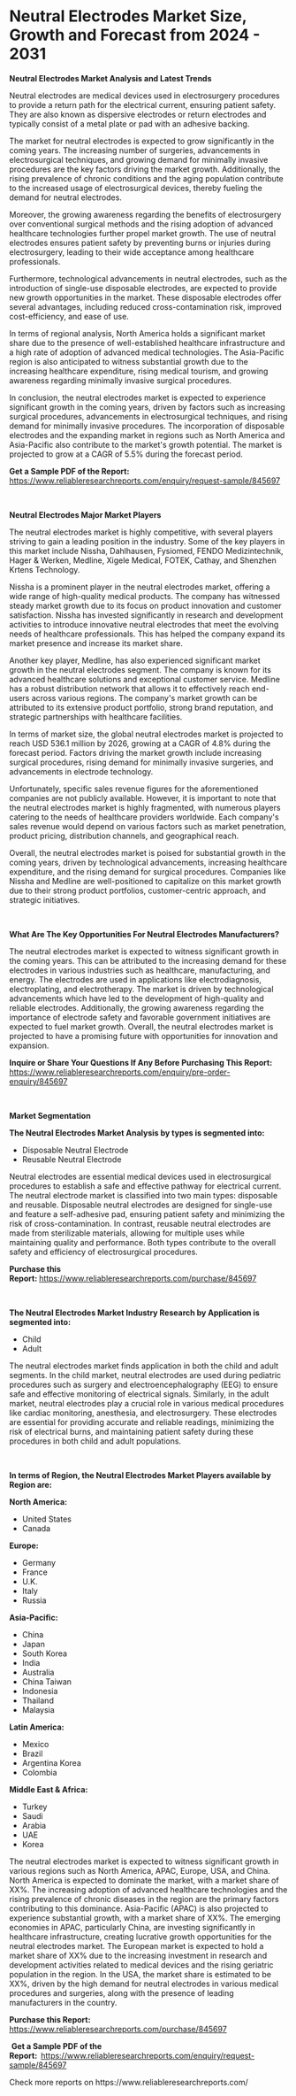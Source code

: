 <p><h1>Neutral Electrodes Market Size, Growth and Forecast from 2024 - 2031</h1></p><p><strong>Neutral Electrodes Market Analysis and Latest Trends</strong></p>
<p><p>Neutral electrodes are medical devices used in electrosurgery procedures to provide a return path for the electrical current, ensuring patient safety. They are also known as dispersive electrodes or return electrodes and typically consist of a metal plate or pad with an adhesive backing.</p><p>The market for neutral electrodes is expected to grow significantly in the coming years. The increasing number of surgeries, advancements in electrosurgical techniques, and growing demand for minimally invasive procedures are the key factors driving the market growth. Additionally, the rising prevalence of chronic conditions and the aging population contribute to the increased usage of electrosurgical devices, thereby fueling the demand for neutral electrodes.</p><p>Moreover, the growing awareness regarding the benefits of electrosurgery over conventional surgical methods and the rising adoption of advanced healthcare technologies further propel market growth. The use of neutral electrodes ensures patient safety by preventing burns or injuries during electrosurgery, leading to their wide acceptance among healthcare professionals.</p><p>Furthermore, technological advancements in neutral electrodes, such as the introduction of single-use disposable electrodes, are expected to provide new growth opportunities in the market. These disposable electrodes offer several advantages, including reduced cross-contamination risk, improved cost-efficiency, and ease of use.</p><p>In terms of regional analysis, North America holds a significant market share due to the presence of well-established healthcare infrastructure and a high rate of adoption of advanced medical technologies. The Asia-Pacific region is also anticipated to witness substantial growth due to the increasing healthcare expenditure, rising medical tourism, and growing awareness regarding minimally invasive surgical procedures.</p><p>In conclusion, the neutral electrodes market is expected to experience significant growth in the coming years, driven by factors such as increasing surgical procedures, advancements in electrosurgical techniques, and rising demand for minimally invasive procedures. The incorporation of disposable electrodes and the expanding market in regions such as North America and Asia-Pacific also contribute to the market's growth potential. The market is projected to grow at a CAGR of 5.5% during the forecast period.</p></p>
<p><strong>Get a Sample PDF of the Report:&nbsp;</strong> <a href="https://www.reliableresearchreports.com/enquiry/request-sample/845697">https://www.reliableresearchreports.com/enquiry/request-sample/845697</a></p>
<p>&nbsp;</p>
<p><strong>Neutral Electrodes Major Market Players</strong></p>
<p><p>The neutral electrodes market is highly competitive, with several players striving to gain a leading position in the industry. Some of the key players in this market include Nissha, Dahlhausen, Fysiomed, FENDO Medizintechnik, Hager & Werken, Medline, Xigele Medical, FOTEK, Cathay, and Shenzhen Krtens Technology.</p><p>Nissha is a prominent player in the neutral electrodes market, offering a wide range of high-quality medical products. The company has witnessed steady market growth due to its focus on product innovation and customer satisfaction. Nissha has invested significantly in research and development activities to introduce innovative neutral electrodes that meet the evolving needs of healthcare professionals. This has helped the company expand its market presence and increase its market share.</p><p>Another key player, Medline, has also experienced significant market growth in the neutral electrodes segment. The company is known for its advanced healthcare solutions and exceptional customer service. Medline has a robust distribution network that allows it to effectively reach end-users across various regions. The company's market growth can be attributed to its extensive product portfolio, strong brand reputation, and strategic partnerships with healthcare facilities.</p><p>In terms of market size, the global neutral electrodes market is projected to reach USD 536.1 million by 2026, growing at a CAGR of 4.8% during the forecast period. Factors driving the market growth include increasing surgical procedures, rising demand for minimally invasive surgeries, and advancements in electrode technology.</p><p>Unfortunately, specific sales revenue figures for the aforementioned companies are not publicly available. However, it is important to note that the neutral electrodes market is highly fragmented, with numerous players catering to the needs of healthcare providers worldwide. Each company's sales revenue would depend on various factors such as market penetration, product pricing, distribution channels, and geographical reach.</p><p>Overall, the neutral electrodes market is poised for substantial growth in the coming years, driven by technological advancements, increasing healthcare expenditure, and the rising demand for surgical procedures. Companies like Nissha and Medline are well-positioned to capitalize on this market growth due to their strong product portfolios, customer-centric approach, and strategic initiatives.</p></p>
<p>&nbsp;</p>
<p><strong>What Are The Key Opportunities For Neutral Electrodes Manufacturers?</strong></p>
<p><p>The neutral electrodes market is expected to witness significant growth in the coming years. This can be attributed to the increasing demand for these electrodes in various industries such as healthcare, manufacturing, and energy. The electrodes are used in applications like electrodiagnosis, electroplating, and electrotherapy. The market is driven by technological advancements which have led to the development of high-quality and reliable electrodes. Additionally, the growing awareness regarding the importance of electrode safety and favorable government initiatives are expected to fuel market growth. Overall, the neutral electrodes market is projected to have a promising future with opportunities for innovation and expansion.</p></p>
<p><strong>Inquire or Share Your Questions If Any Before Purchasing This Report:</strong> <a href="https://www.reliableresearchreports.com/enquiry/pre-order-enquiry/845697">https://www.reliableresearchreports.com/enquiry/pre-order-enquiry/845697</a></p>
<p>&nbsp;</p>
<p><strong>Market Segmentation</strong></p>
<p><strong>The Neutral Electrodes Market Analysis by types is segmented into:</strong></p>
<p><ul><li>Disposable Neutral Electrode</li><li>Reusable Neutral Electrode</li></ul></p>
<p><p>Neutral electrodes are essential medical devices used in electrosurgical procedures to establish a safe and effective pathway for electrical current. The neutral electrode market is classified into two main types: disposable and reusable. Disposable neutral electrodes are designed for single-use and feature a self-adhesive pad, ensuring patient safety and minimizing the risk of cross-contamination. In contrast, reusable neutral electrodes are made from sterilizable materials, allowing for multiple uses while maintaining quality and performance. Both types contribute to the overall safety and efficiency of electrosurgical procedures.</p></p>
<p><strong>Purchase this Report:&nbsp;</strong><a href="https://www.reliableresearchreports.com/purchase/845697">https://www.reliableresearchreports.com/purchase/845697</a></p>
<p>&nbsp;</p>
<p><strong>The Neutral Electrodes Market Industry Research by Application is segmented into:</strong></p>
<p><ul><li>Child</li><li>Adult</li></ul></p>
<p><p>The neutral electrodes market finds application in both the child and adult segments. In the child market, neutral electrodes are used during pediatric procedures such as surgery and electroencephalography (EEG) to ensure safe and effective monitoring of electrical signals. Similarly, in the adult market, neutral electrodes play a crucial role in various medical procedures like cardiac monitoring, anesthesia, and electrosurgery. These electrodes are essential for providing accurate and reliable readings, minimizing the risk of electrical burns, and maintaining patient safety during these procedures in both child and adult populations.</p></p>
<p>&nbsp;</p>
<p><strong>In terms of Region, the Neutral Electrodes Market Players available by Region are:</strong></p>
<p>
    <p> <strong> North America: </strong>
        <ul>
            <li>United States</li>
            <li>Canada</li>
        </ul>
        </p> 
    <p> <strong> Europe: </strong>
        <ul>
            <li>Germany</li>
            <li>France</li>
            <li>U.K.</li>
            <li>Italy</li>
            <li>Russia</li>
        </ul>
        </p> 
    <p> <strong> Asia-Pacific: </strong>
        <ul>
            <li>China</li>
            <li>Japan</li>
            <li>South Korea</li>
            <li>India</li>
            <li>Australia</li>
            <li>China Taiwan</li>
            <li>Indonesia</li>
            <li>Thailand</li>
            <li>Malaysia</li>
        </ul>
        </p> 
    <p> <strong> Latin America: </strong>
        <ul>
            <li>Mexico</li>
            <li>Brazil</li>
            <li>Argentina Korea</li>
            <li>Colombia</li>
        </ul>
        </p> 
    <p> <strong> Middle East & Africa: </strong>
        <ul>
            <li>Turkey</li>
            <li>Saudi</li>
            <li>Arabia</li>
            <li>UAE</li>
            <li>Korea</li>
        </ul>
    </p>
    </p>
<p><p>The neutral electrodes market is expected to witness significant growth in various regions such as North America, APAC, Europe, USA, and China. North America is expected to dominate the market, with a market share of XX%. The increasing adoption of advanced healthcare technologies and the rising prevalence of chronic diseases in the region are the primary factors contributing to this dominance. Asia-Pacific (APAC) is also projected to experience substantial growth, with a market share of XX%. The emerging economies in APAC, particularly China, are investing significantly in healthcare infrastructure, creating lucrative growth opportunities for the neutral electrodes market. The European market is expected to hold a market share of XX% due to the increasing investment in research and development activities related to medical devices and the rising geriatric population in the region. In the USA, the market share is estimated to be XX%, driven by the high demand for neutral electrodes in various medical procedures and surgeries, along with the presence of leading manufacturers in the country.</p></p>
<p><strong>Purchase this Report: </strong><a href="https://www.reliableresearchreports.com/purchase/845697">https://www.reliableresearchreports.com/purchase/845697</a></p>
<p>&nbsp;<strong>Get a Sample PDF of the Report:&nbsp;&nbsp;</strong><a href="https://www.reliableresearchreports.com/enquiry/request-sample/845697">https://www.reliableresearchreports.com/enquiry/request-sample/845697</a></p>
<p><strong></strong></p>
<p>Check more reports on https://www.reliableresearchreports.com/</p>
